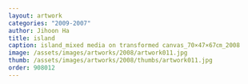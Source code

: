 ```yaml
---
layout: artwork
categories: "2009-2007"
author: Jihoon Ha
title: island
caption: island_mixed media on transformed canvas_70×47×67㎝_2008
image: /assets/images/artworks/2008/artwork011.jpg
thumb: /assets/images/artworks/2008/thumbs/artwork011.jpg
order: 908012
---
```

